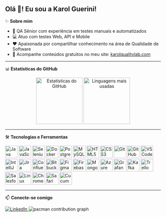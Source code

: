 <h2 align="left">Olá 👋! Eu sou a Karol Guerini!</h2>

✨ **Sobre mim**

- 🎯 QA Sênior com experiência em testes manuais e automatizados  
- 💻 Atuo com testes Web, API e Mobile  
- ❤️ Apaixonada por compartilhar conhecimento na área de Qualidade de Software  
- 🔗 Acompanhe conteúdos gratuitos no meu site: [karolqualitylab.com](https://karolqualitylab.com/)

---

📊 **Estatísticas do GitHub**

<div align="center">
  <img src="https://github-readme-stats.vercel.app/api?username=karolguerini&show_icons=true&include_all_commits=true&count_private=true&theme=dracula" height="150" alt="Estatísticas do GitHub" />
  <img src="https://github-readme-stats.vercel.app/api/top-langs?username=karolguerini&layout=compact&langs_count=5&theme=dracula" height="150" alt="Linguagens mais usadas" />
</div>

---

🛠️ **Tecnologias e Ferramentas**

<div align="left">
  <img src="https://cdn.jsdelivr.net/gh/devicons/devicon/icons/java/java-original.svg" height="40" alt="Java" />
  <img src="https://cdn.jsdelivr.net/gh/devicons/devicon/icons/javascript/javascript-original.svg" height="40" alt="JavaScript" />
  <img src="https://cdn.jsdelivr.net/gh/devicons/devicon/icons/selenium/selenium-original.svg" height="40" alt="Selenium" />
  <img src="https://cdn.jsdelivr.net/gh/devicons/devicon/icons/docker/docker-original.svg" height="40" alt="Docker" />
  <img src="https://cdn.jsdelivr.net/gh/devicons/devicon/icons/postgresql/postgresql-original.svg" height="40" alt="PostgreSQL" />
  <img src="https://cdn.jsdelivr.net/gh/devicons/devicon/icons/mysql/mysql-original.svg" height="40" alt="MySQL" />
  <img src="https://cdn.jsdelivr.net/gh/devicons/devicon/icons/html5/html5-original.svg" height="40" alt="HTML5" />
  <img src="https://cdn.jsdelivr.net/gh/devicons/devicon/icons/css3/css3-original.svg" height="40" alt="CSS3" />
  <img src="https://cdn.jsdelivr.net/gh/devicons/devicon/icons/git/git-original.svg" height="40" alt="Git" />
  <img src="https://cdn.jsdelivr.net/gh/devicons/devicon/icons/github/github-original.svg" height="40" alt="GitHub" />
  <img src="https://cdn.jsdelivr.net/gh/devicons/devicon/icons/vscode/vscode-original.svg" height="40" alt="VSCode" />
  <img src="https://cdn.jsdelivr.net/gh/devicons/devicon/icons/intellij/intellij-original.svg" height="40" alt="IntelliJ" />
  <img src="https://cdn.jsdelivr.net/gh/devicons/devicon/icons/jira/jira-original.svg" height="40" alt="Jira" />
  <img src="https://cdn.jsdelivr.net/gh/devicons/devicon/icons/confluence/confluence-original.svg" height="40" alt="Confluence" />
  <img src="https://cdn.jsdelivr.net/gh/devicons/devicon/icons/bitbucket/bitbucket-original.svg" height="40" alt="Bitbucket" />
  <img src="https://cdn.jsdelivr.net/gh/devicons/devicon/icons/figma/figma-original.svg" height="40" alt="Figma" />
  <img src="https://cdn.jsdelivr.net/gh/devicons/devicon/icons/firebase/firebase-plain.svg" height="40" alt="Firebase" />
  <img src="https://cdn.jsdelivr.net/gh/devicons/devicon/icons/mongodb/mongodb-original.svg" height="40" alt="MongoDB" />
  <img src="https://cdn.jsdelivr.net/gh/devicons/devicon/icons/azure/azure-original.svg" height="40" alt="Azure" />
  <img src="https://cdn.jsdelivr.net/gh/devicons/devicon/icons/grafana/grafana-original.svg" height="40" alt="Grafana" />
  <img src="https://cdn.jsdelivr.net/gh/devicons/devicon/icons/apachekafka/apachekafka-original.svg" height="40" alt="Kafka" />
  <img src="https://cdn.jsdelivr.net/gh/devicons/devicon/icons/trello/trello-plain.svg" height="40" alt="Trello" />
  <img src="https://cdn.jsdelivr.net/gh/devicons/devicon/icons/salesforce/salesforce-original.svg" height="40" alt="Salesforce" />
  <img src="https://cdn.jsdelivr.net/gh/devicons/devicon/icons/linux/linux-original.svg" height="40" alt="Linux" />
  <img src="https://cdn.jsdelivr.net/gh/devicons/devicon/icons/chrome/chrome-original.svg" height="40" alt="Chrome" />
  <img src="https://cdn.jsdelivr.net/gh/devicons/devicon/icons/safari/safari-original.svg" height="40" alt="Safari" />
  <img src="https://cdn.jsdelivr.net/gh/devicons/devicon/icons/cucumber/cucumber-plain.svg" height="40" alt="Cucumber" />
</div>

---

📫 **Conecte-se comigo**

<a href="https://www.linkedin.com/in/karol-guerini/" target="_blank">
  <img src="https://img.shields.io/badge/-LinkedIn-%230077B5?style=for-the-badge&logo=linkedin&logoColor=white" alt="LinkedIn">
</a>

<picture>
  <source media="(prefers-color-scheme: dark)" srcset="https://raw.githubusercontent.com/KarolGuerini/KarolGuerini/output/pacman-contribution-graph-dark.svg">
  <source media="(prefers-color-scheme: light)" srcset="https://raw.githubusercontent.com/KarolGuerini/KarolGuerini/output/pacman-contribution-graph.svg">
  <img alt="pacman contribution graph" src="https://raw.githubusercontent.com/KarolGuerini/KarolGuerini/output/pacman-contribution-graph.svg">
</picture>

###
